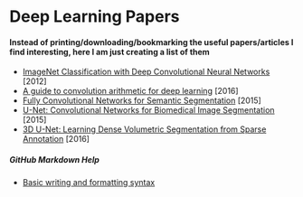 # Deep Learning Papers
#### Instead of printing/downloading/bookmarking the useful papers/articles I find interesting, here I am just creating a list of them
- [ImageNet Classification with Deep Convolutional Neural Networks](http://papers.nips.cc/paper/4824-imagenet-classification-with-deep-convolutional-neural-networ) [2012]
- [A guide to convolution arithmetic for deep learning](https://arxiv.org/abs/1603.07285) [2016]
- [Fully Convolutional Networks for Semantic Segmentation](https://arxiv.org/abs/1411.4038) [2015]
- [U-Net: Convolutional Networks for Biomedical Image Segmentation](https://arxiv.org/abs/1505.04597) [2015]
- [3D U-Net: Learning Dense Volumetric Segmentation from Sparse Annotation](https://arxiv.org/abs/1606.06650) [2016]




##### GitHub Markdown Help
- [Basic writing and formatting syntax](https://help.github.com/en/articles/basic-writing-and-formatting-syntax)
